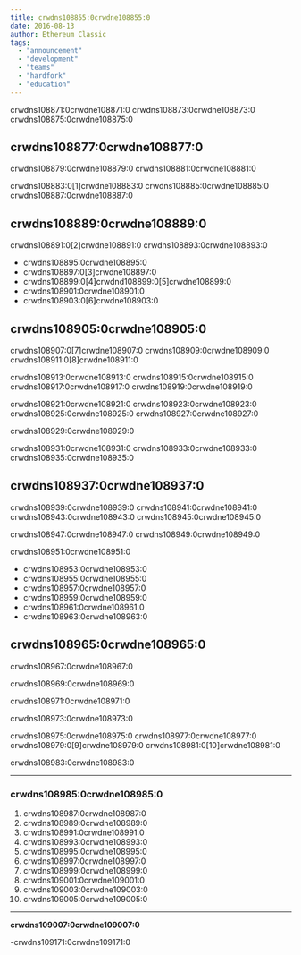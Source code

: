 ```yaml
---
title: crwdns108855:0crwdne108855:0
date: 2016-08-13
author: Ethereum Classic
tags:
  - "announcement"
  - "development"
  - "teams"
  - "hardfork"
  - "education"
---
```


crwdns108871:0crwdne108871:0 crwdns108873:0crwdne108873:0 crwdns108875:0crwdne108875:0

## crwdns108877:0crwdne108877:0

crwdns108879:0crwdne108879:0 crwdns108881:0crwdne108881:0

crwdns108883:0[1]crwdne108883:0 crwdns108885:0crwdne108885:0 crwdns108887:0crwdne108887:0

## crwdns108889:0crwdne108889:0

crwdns108891:0[2]crwdne108891:0 crwdns108893:0crwdne108893:0

- crwdns108895:0crwdne108895:0
- crwdns108897:0[3]crwdne108897:0
- crwdns108899:0[4]crwdnd108899:0[5]crwdne108899:0
- crwdns108901:0crwdne108901:0
- crwdns108903:0[6]crwdne108903:0

## crwdns108905:0crwdne108905:0

crwdns108907:0[7]crwdne108907:0 crwdns108909:0crwdne108909:0 crwdns108911:0[8]crwdne108911:0

crwdns108913:0crwdne108913:0 crwdns108915:0crwdne108915:0 crwdns108917:0crwdne108917:0 crwdns108919:0crwdne108919:0

crwdns108921:0crwdne108921:0 crwdns108923:0crwdne108923:0 crwdns108925:0crwdne108925:0 crwdns108927:0crwdne108927:0

crwdns108929:0crwdne108929:0

crwdns108931:0crwdne108931:0 crwdns108933:0crwdne108933:0 crwdns108935:0crwdne108935:0

## crwdns108937:0crwdne108937:0

crwdns108939:0crwdne108939:0 crwdns108941:0crwdne108941:0 crwdns108943:0crwdne108943:0 crwdns108945:0crwdne108945:0

crwdns108947:0crwdne108947:0 crwdns108949:0crwdne108949:0

crwdns108951:0crwdne108951:0

- crwdns108953:0crwdne108953:0
- crwdns108955:0crwdne108955:0
- crwdns108957:0crwdne108957:0
- crwdns108959:0crwdne108959:0
- crwdns108961:0crwdne108961:0
- crwdns108963:0crwdne108963:0

## crwdns108965:0crwdne108965:0

crwdns108967:0crwdne108967:0

crwdns108969:0crwdne108969:0

crwdns108971:0crwdne108971:0

crwdns108973:0crwdne108973:0

crwdns108975:0crwdne108975:0 crwdns108977:0crwdne108977:0 crwdns108979:0[9]crwdne108979:0 crwdns108981:0[10]crwdne108981:0

crwdns108983:0crwdne108983:0

---

### crwdns108985:0crwdne108985:0

1. crwdns108987:0crwdne108987:0
2. crwdns108989:0crwdne108989:0
3. crwdns108991:0crwdne108991:0
4. crwdns108993:0crwdne108993:0
5. crwdns108995:0crwdne108995:0
6. crwdns108997:0crwdne108997:0
7. crwdns108999:0crwdne108999:0
8. crwdns109001:0crwdne109001:0
9. crwdns109003:0crwdne109003:0
10. crwdns109005:0crwdne109005:0

---

**crwdns109007:0crwdne109007:0**

-crwdns109171:0crwdne109171:0

